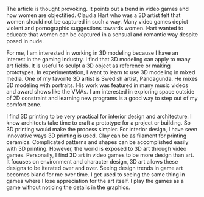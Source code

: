
The article is thought provoking. It points out a trend in video games and how women are objectified. Claudia Hart who was a 3D artist felt that women should not be captured in such a way. Many video games depict violent and pornographic suggestions towards women. Hart wanted to educate that women can be captured in a sensual and romantic way despite posed in nude. 

For me, I am interested in working in 3D modeling because I have an interest in the gaming industry. I find that 3D modeling can apply to many art fields. It is useful to sculpt a 3D object as reference or making prototypes. In experimentation, I want to learn to use 3D modeling in mixed media. One of my favorite 3D artist is Swedish artist, Pandagunda. He mixes 3D modeling with portraits. His work was featured in many music videos and award shows like the VMAs. I am interested in exploring space outside of 2D constraint and learning new programs is a good way to step out of my comfort zone.

I find 3D printing to be very practical for interior design and architecture. I know architects take time to craft a prototype for a project or building. So 3D printing would make the process simpler. For interior design, I have seen innovative ways 3D printing is used. Clay can be as filament for printing ceramics. Complicated patterns and shapes can be accomplished easily with 3D printing. However, the world is exposed to 3D art through video games. Personally, I find 3D art in video games to be more design than art. It focuses on environment and character design, 3D art allows these designs to be iterated over and over. Seeing design trends in game art becomes bland for me over time. I get used to seeing the same thing in games where I lose appreciation for the art itself. I play the games as a game without noticing the details in the graphics. 

